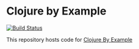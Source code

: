 # Clojure by Example

[![Build Status](https://snap-ci.com/kimh/clojure-by-example/branch/master/build_image)](https://snap-ci.com/kimh/clojure-by-example/branch/master)

This repository hosts code for [Clojure By Example](http://kimh.github.io/clojure-by-example/)


